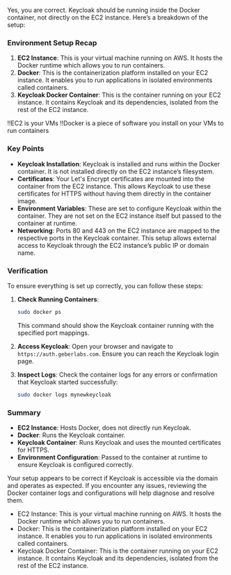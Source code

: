 Yes, you are correct. Keycloak should be running inside the Docker container, not directly on the EC2 instance. Here’s a breakdown of the setup:

### Environment Setup Recap
1. **EC2 Instance**: This is your virtual machine running on AWS. It hosts the Docker runtime which allows you to run containers.
2. **Docker**: This is the containerization platform installed on your EC2 instance. It enables you to run applications in isolated environments called containers.
3. **Keycloak Docker Container**: This is the container running on your EC2 instance. It contains Keycloak and its dependencies, isolated from the rest of the EC2 instance.

!!EC2 is your VMs
!!Docker is a piece of software you install on your VMs to run containers

### Key Points
- **Keycloak Installation**: Keycloak is installed and runs within the Docker container. It is not installed directly on the EC2 instance’s filesystem.
- **Certificates**: Your Let's Encrypt certificates are mounted into the container from the EC2 instance. This allows Keycloak to use these certificates for HTTPS without having them directly in the container image.
- **Environment Variables**: These are set to configure Keycloak within the container. They are not set on the EC2 instance itself but passed to the container at runtime.
- **Networking**: Ports 80 and 443 on the EC2 instance are mapped to the respective ports in the Keycloak container. This setup allows external access to Keycloak through the EC2 instance’s public IP or domain name.

### Verification
To ensure everything is set up correctly, you can follow these steps:

1. **Check Running Containers**:
    ```bash
    sudo docker ps
    ```
    This command should show the Keycloak container running with the specified port mappings.

2. **Access Keycloak**:
    Open your browser and navigate to `https://auth.geberlabs.com`. Ensure you can reach the Keycloak login page.

3. **Inspect Logs**:
    Check the container logs for any errors or confirmation that Keycloak started successfully:
    ```bash
    sudo docker logs mynewkeycloak
    ```

### Summary
- **EC2 Instance**: Hosts Docker, does not directly run Keycloak.
- **Docker**: Runs the Keycloak container.
- **Keycloak Container**: Runs Keycloak and uses the mounted certificates for HTTPS.
- **Environment Configuration**: Passed to the container at runtime to ensure Keycloak is configured correctly.

Your setup appears to be correct if Keycloak is accessible via the domain and operates as expected. If you encounter any issues, reviewing the Docker container logs and configurations will help diagnose and resolve them.

- EC2 Instance: This is your virtual machine running on AWS. It hosts the Docker runtime which allows you to run containers.
- Docker: This is the containerization platform installed on your EC2 instance. It enables you to run applications in isolated environments called containers.
- Keycloak Docker Container: This is the container running on your EC2 instance. It contains Keycloak and its dependencies, isolated from the rest of the EC2 instance.